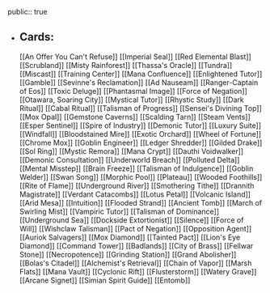 public:: true
- ## Cards:
	[[An Offer You Can't Refuse]]
	[[Imperial Seal]]
	[[Red Elemental Blast]]
	[[Scrubland]]
	[[Misty Rainforest]]
	[[Thassa's Oracle]]
	[[Tundra]]
	[[Miscast]]
	[[Training Center]]
	[[Mana Confluence]]
	[[Enlightened Tutor]]
	[[Gamble]]
	[[Sevinne's Reclamation]]
	[[Ad Nauseam]]
	[[Ranger-Captain of Eos]]
	[[Toxic Deluge]]
	[[Phantasmal Image]]
	[[Force of Negation]]
	[[Otawara, Soaring City]]
	[[Mystical Tutor]]
	[[Rhystic Study]]
	[[Dark Ritual]]
	[[Cabal Ritual]]
	[[Talisman of Progress]]
	[[Sensei's Divining Top]]
	[[Mox Opal]]
	[[Gemstone Caverns]]
	[[Scalding Tarn]]
	[[Steam Vents]]
	[[Esper Sentinel]]
	[[Spire of Industry]]
	[[Demonic Tutor]]
	[[Luxury Suite]]
	[[Windfall]]
	[[Bloodstained Mire]]
	[[Exotic Orchard]]
	[[Wheel of Fortune]]
	[[Chrome Mox]]
	[[Goblin Engineer]]
	[[Ledger Shredder]]
	[[Gilded Drake]]
	[[Sol Ring]]
	[[Mystic Remora]]
	[[Mana Crypt]]
	[[Dauthi Voidwalker]]
	[[Demonic Consultation]]
	[[Underworld Breach]]
	[[Polluted Delta]]
	[[Mental Misstep]]
	[[Brain Freeze]]
	[[Talisman of Indulgence]]
	[[Goblin Welder]]
	[[Swan Song]]
	[[Morphic Pool]]
	[[Plateau]]
	[[Wooded Foothills]]
	[[Rite of Flame]]
	[[Underground River]]
	[[Smothering Tithe]]
	[[Drannith Magistrate]]
	[[Verdant Catacombs]]
	[[Lotus Petal]]
	[[Volcanic Island]]
	[[Arid Mesa]]
	[[Intuition]]
	[[Flooded Strand]]
	[[Ancient Tomb]]
	[[March of Swirling Mist]]
	[[Vampiric Tutor]]
	[[Talisman of Dominance]]
	[[Underground Sea]]
	[[Dockside Extortionist]]
	[[Silence]]
	[[Force of Will]]
	[[Wishclaw Talisman]]
	[[Pact of Negation]]
	[[Opposition Agent]]
	[[Auriok Salvagers]]
	[[Mox Diamond]]
	[[Tainted Pact]]
	[[Lion's Eye Diamond]]
	[[Command Tower]]
	[[Badlands]]
	[[City of Brass]]
	[[Fellwar Stone]]
	[[Necropotence]]
	[[Grinding Station]]
	[[Grand Abolisher]]
	[[Bolas's Citadel]]
	[[Alchemist's Retrieval]]
	[[Chain of Vapor]]
	[[Marsh Flats]]
	[[Mana Vault]]
	[[Cyclonic Rift]]
	[[Flusterstorm]]
	[[Watery Grave]]
	[[Arcane Signet]]
	[[Simian Spirit Guide]]
	[[Entomb]]
